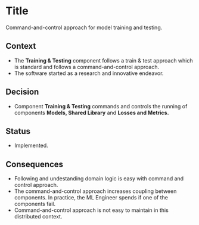 # Title

Command-and-control approach for model training and testing.

## Context

- The **Training & Testing** component follows a train & test approach which is standard and follows a command-and-control approach.
- The software started as a research and innovative endeavor.

## Decision

- Component **Training & Testing** commands and controls the running of components **Models, Shared Library** and **Losses and Metrics.**

## Status

- Implemented.

## Consequences

- Following and undestanding domain logic is easy with command and control approach.
- The command-and-control approach increases coupling between components. In practice, the ML Engineer spends if one of the components fail.
- Command-and-control approach is not easy to maintain in this distributed context.
